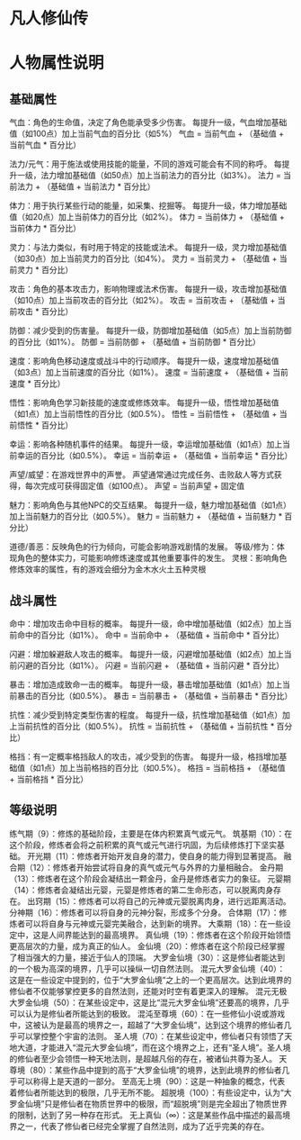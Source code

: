 # 凡人修仙传

# 人物属性说明

## 基础属性

气血：角色的生命值，决定了角色能承受多少伤害。
每提升一级，气血增加基础值（如100点）加上当前气血的百分比（如5%）
气血 = 当前气血 + （基础值 + 当前气血 * 百分比）

法力/元气：用于施法或使用技能的能量，不同的游戏可能会有不同的称呼。
每提升一级，法力增加基础值（如50点）加上当前法力的百分比（如3%）。
法力 = 当前法力 + （基础值 + 当前法力 * 百分比）

体力：用于执行某些行动的能量，如采集、挖掘等。
每提升一级，体力增加基础值（如20点）加上当前体力的百分比（如2%）。
体力 = 当前体力 + （基础值 + 当前体力 * 百分比）

灵力：与法力类似，有时用于特定的技能或法术。
每提升一级，灵力增加基础值（如30点）加上当前灵力的百分比（如4%）。
灵力 = 当前灵力 + （基础值 + 当前灵力 * 百分比）

攻击：角色的基本攻击力，影响物理或法术伤害。
每提升一级，攻击增加基础值（如10点）加上当前攻击的百分比（如2%）。
攻击 = 当前攻击 + （基础值 + 当前攻击 * 百分比）

防御：减少受到的伤害量。
每提升一级，防御增加基础值（如5点）加上当前防御的百分比（如1%）。
防御 = 当前防御 + （基础值 + 当前防御 * 百分比）

速度：影响角色移动速度或战斗中的行动顺序。
每提升一级，速度增加基础值（如3点）加上当前速度的百分比（如1%）。
速度 = 当前速度 + （基础值 + 当前速度 * 百分比）

悟性：影响角色学习新技能的速度或修炼效率。
每提升一级，悟性增加基础值（如1点）加上当前悟性的百分比（如0.5%）。
悟性 = 当前悟性 + （基础值 + 当前悟性 * 百分比）

幸运：影响各种随机事件的结果。
每提升一级，幸运增加基础值（如1点）加上当前幸运的百分比（如0.5%）。
幸运 = 当前幸运 + （基础值 + 当前幸运 * 百分比）

声望/威望：在游戏世界中的声誉。
声望通常通过完成任务、击败敌人等方式获得，每次完成可获得固定值（如100点）。
声望 = 当前声望 + 固定值

魅力：影响角色与其他NPC的交互结果。
每提升一级，魅力增加基础值（如1点）加上当前魅力的百分比（如0.5%）。
魅力 = 当前魅力 + （基础值 + 当前魅力 * 百分比）


道德/善恶：反映角色的行为倾向，可能会影响游戏剧情的发展。
等级/修为：体现角色的整体实力，可能影响修炼速度或其他重要事件的发生。
灵根：影响角色修炼效率的属性，有的游戏会细分为金木水火土五种灵根

## 战斗属性

命中：增加攻击命中目标的概率。
每提升一级，命中增加基础值（如2点）加上当前命中的百分比（如1%）。
命中 = 当前命中 + （基础值 + 当前命中 * 百分比）

闪避：增加躲避敌人攻击的概率。
每提升一级，闪避增加基础值（如2点）加上当前闪避的百分比（如1%）。
闪避 = 当前闪避 + （基础值 + 当前闪避 * 百分比）

暴击：增加造成致命一击的概率。
每提升一级，暴击增加基础值（如1点）加上当前暴击的百分比（如0.5%）。
暴击 = 当前暴击 + （基础值 + 当前暴击 * 百分比）

抗性：减少受到特定类型伤害的程度。
每提升一级，抗性增加基础值（如1点）加上当前抗性的百分比（如0.5%）。
抗性 = 当前抗性 + （基础值 + 当前抗性 * 百分比）

格挡：有一定概率格挡敌人的攻击，减少受到的伤害。
每提升一级，格挡增加基础值（如1点）加上当前格挡的百分比（如0.5%）。
格挡 = 当前格挡 + （基础值 + 当前格挡 * 百分比）



## 等级说明

练气期（9）：修炼的基础阶段，主要是在体内积累真气或元气。
筑基期（10）：在这个阶段，修炼者会将之前积累的真气或元气进行巩固，为后续修炼打下坚实基础。
开光期（11）：修炼者开始开发自身的潜力，使自身的能力得到显著提高。
融合期（12）：修炼者开始尝试将自身的真气或元气与外界的力量相融合。
金丹期（13）：修炼者在这个阶段会凝结出一颗金丹，金丹是修炼者实力的象征。
元婴期（14）：修炼者会凝结出元婴，元婴是修炼者的第二生命形态，可以脱离肉身存在。
出窍期（15）：修炼者可以将自己的元神或元婴脱离肉身，进行远距离活动。
分神期（16）：修炼者可以将自身的元神分裂，形成多个分身。
合体期（17）：修炼者可以将自身与元神或元婴完美融合，达到新的境界。
大乘期（18）：在一些设定中，这是人间界能达到的最高境界。
真仙境（19）：修炼者在这个阶段开始领悟更高层次的力量，成为真正的仙人。
金仙境（20）：修炼者在这个阶段已经掌握了相当强大的力量，接近于仙人的顶端。
大罗金仙境（30）：这是修仙者能达到的一个极为高深的境界，几乎可以操纵一切自然法则。
混元大罗金仙境（40）：这是在一些设定中提到的，位于“大罗金仙境”之上的一个更高层次。达到此境界的修仙者不仅能够掌控更多的自然法则，还能对时空有着更深入的理解。
混元无极大罗金仙境（50）：在某些设定中，这是比“混元大罗金仙境”还要高的境界，几乎可以认为是修仙者所能达到的极致。
混沌至尊境（60）：在一些修仙小说或游戏中，这被认为是最高的境界之一，超越了“大罗金仙境”，达到这个境界的修仙者几乎可以掌控整个宇宙的法则。
圣人境（70）：在某些设定中，修仙者只有领悟了天地大道，才能进入“混元大罗金仙境”，而在这个境界之上，还有“圣人境”。圣人境的修仙者至少会领悟一种天地法则，是超越凡俗的存在，被诸仙共尊为圣人。
天尊境（80）：某些作品中提到的高于“大罗金仙境”的境界，达到此境界的修仙者几乎可以称得上是天道的一部分。
至高无上境（90）：这是一种抽象的概念，代表着修仙者所能达到的极限，几乎无所不能。
超脱境（100）：有些设定中，认为“大罗金仙境”只是修仙者在物质世界中的极限，而“超脱境”则是完全超出了物质世界的限制，达到了另一种存在形式。
无上真仙（∞）：这是某些作品中描述的最高境界之一，代表了修仙者已经完全掌握了自然法则，成为了近乎完美的存在。

